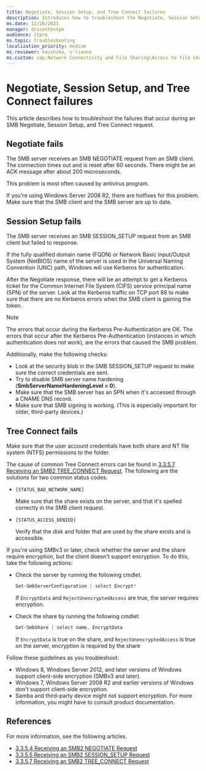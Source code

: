 ```yaml
---
title: Negotiate, Session Setup, and Tree Connect failures
description: Introduces how to troubleshoot the Negotiate, Session Setup, and Tree Connect failures.
ms.date: 12/26/2023
manager: dcscontentpm
audience: itpro
ms.topic: troubleshooting
localization_priority: medium
ms.reviewer: kaushika, v-lianna
ms.custom: sap:Network Connectivity and File Sharing\Access to file shares (SMB), csstroubleshoot
---
```

# Negotiate, Session Setup, and Tree Connect failures

This article describes how to troubleshoot the failures that occur during an SMB Negotiate, Session Setup, and Tree Connect request.

## Negotiate fails

The SMB server receives an SMB NEGOTIATE request from an SMB client. The connection times out and is reset after 60 seconds. There might be an ACK message after about 200 microseconds.

This problem is most often caused by antivirus program.

If you're using Windows Server 2008 R2, there are hotfixes for this problem. Make sure that the SMB client and the SMB server are up to date.

## Session Setup fails

The SMB server receives an SMB SESSION\_SETUP request from an SMB client but failed to response.

If the fully qualified domain name (FQDN) or Network Basic Input/Output System (NetBIOS) name of the server is used in the Universal Naming Convention (UNC) path, Windows will use Kerberos for authentication.

After the Negotiate response, there will be an attempt to get a Kerberos ticket for the Common Internet File System (CIFS) service principal name (SPN) of the server. Look at the Kerberos traffic on TCP port 88 to make sure that there are no Kerberos errors when the SMB client is gaining the token.

> [!NOTE]
> The errors that occur during the Kerberos Pre-Authentication are OK. The errors that occur after the Kerberos Pre-Authentication (instances in which authentication does not work), are the errors that caused the SMB problem.

Additionally, make the following checks:

- Look at the security blob in the SMB SESSION\_SETUP request to make sure the correct credentials are sent.
- Try to disable SMB server name hardening (**SmbServerNameHardeningLevel = 0**).
- Make sure that the SMB server has an SPN when it's accessed through a CNAME DNS record.
- Make sure that SMB signing is working. (This is especially important for older, third-party devices.)

## Tree Connect fails

Make sure that the user account credentials have both share and NT file system (NTFS) permissions to the folder.

The cause of common Tree Connect errors can be found in [3.3.5.7 Receiving an SMB2 TREE\_CONNECT Request](/openspecs/windows_protocols/ms-smb2/652e0c14-5014-4470-999d-b174d7b2da87). The following are the solutions for two common status codes.

- `[STATUS_BAD_NETWORK_NAME]`

  Make sure that the share exists on the server, and that it's spelled correctly in the SMB client request.

- `[STATUS_ACCESS_DENIED]`

  Verify that the disk and folder that are used by the share exists and is accessible.

If you're using SMBv3 or later, check whether the server and the share require encryption, but the client doesn't support encryption. To do this, take the following actions:

- Check the server by running the following cmdlet.

  ```PowerShell
  Get-SmbServerConfiguration | select Encrypt*
  ```

  If `EncryptData` and `RejectUnencryptedAccess` are true, the server
  requires encryption.

- Check the share by running the following cmdlet:

  ```PowerShell
  Get-SmbShare | select name, EncryptData  
  ```

  If `EncryptData` is true on the share, and `RejectUnencryptedAccess` is true on the server, encryption is required by the share

Follow these guidelines as you troubleshoot:

- Windows 8, Windows Server 2012, and later versions of Windows support client-side encryption (SMBv3 and later).
- Windows 7, Windows Server 2008 R2 and earlier versions of Windows don't support client-side encryption.
- Samba and third-party device might not support encryption. For more information, you might have to consult product documentation.

## References

For more information, see the following articles.

- [3.3.5.4 Receiving an SMB2 NEGOTIATE Request](/openspecs/windows_protocols/ms-smb2/b39f253e-4963-40df-8dff-2f9040ebbeb1)
- [3.3.5.5 Receiving an SMB2 SESSION\_SETUP Request](/openspecs/windows_protocols/ms-smb2/e545352b-9f2b-4c5e-9350-db46e4f6755e)
- [3.3.5.7 Receiving an SMB2 TREE\_CONNECT Request](/openspecs/windows_protocols/ms-smb2/652e0c14-5014-4470-999d-b174d7b2da87)
